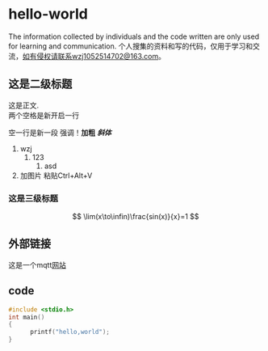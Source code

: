 # hello-world

The information collected by individuals and the code written are only used for learning and communication.
个人搜集的资料和写的代码，仅用于学习和交流，如有侵权请联系wzj1052514702@163.com。

## 这是二级标题

这是正文.  
两个空格是新开启一行

空一行是新一段
强调！**加粗**  ***斜体***

1. wzj
   1. 123
         1. asd
2. 加图片 粘贴Ctrl+Alt+V

### 这是三级标题

$$
\lim(x\to\infin)\frac{sin(x)}{x}=1
$$

## 外部链接

这是一个mqtt[网站](https://blog.csdn.net/qq_24531389/article/details/81330054?ops_request_misc=%257B%2522request%255Fid%2522%253A%2522164872470016782092973214%2522%252C%2522scm%2522%253A%252220140713.130102334..%2522%257D&request_id=164872470016782092973214&biz_id=0&utm_medium=distribute.pc_search_result.none-task-blog-2~all~sobaiduend~default-1-81330054.142^v5^pc_search_insert_es_download,143^v6^control&utm_term=vscode+git&spm=1018.2226.3001.4187)

## code

```c
#include <stdio.h>
int main()
{
      printf("hello,world");     
}
```

